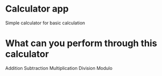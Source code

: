 # Calculator app
Simple calculator for basic calculation

# What can you perform through this calculator
Addition
Subtraction
Multiplication
Division
Modulo
